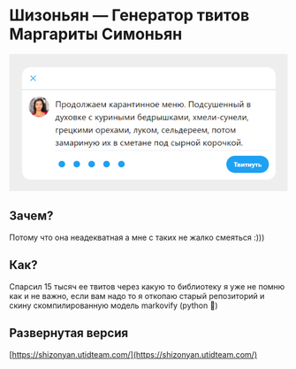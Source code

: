 # Шизоньян — Генератор твитов Маргариты Симоньян

![](./public/cover.png)

## Зачем?

Потому что она неадекватная а мне с таких не жалко смеяться :)))

## Как?

Спарсил 15 тысяч ее твитов через какую то библиотеку я уже не помню как и не важно, если вам надо то я откопаю старый репозиторий и скину скомпилированную модель markovify (python 💩)

## Развернутая версия

[https://shizonyan.utidteam.com/](https://shizonyan.utidteam.com/)